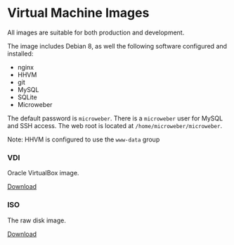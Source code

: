 # Virtual Machine Images

All images are suitable for both production and development.

The image includes Debian 8, as well the following software configured and installed:
* nginx
* HHVM
* git
* MySQL
* SQLite
* Microweber

The default password is `microweber`. There is a `microweber` user for MySQL and SSH access. The web root is located at `/home/microweber/microweber`.

Note: HHVM is configured to use the `www-data` group

### VDI
Oracle VirtualBox image.

[Download](http://vm.microweber.com/microweber_v103.vdi)

### ISO
The raw disk image.

[Download](http://vm.micdroweber.com/microweber_v103.iso)
